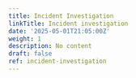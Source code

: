 ```yaml
---
title: Incident Investigation
linkTitle: Incident investigation
date: '2025-05-01T21:05:00Z'
weight: 1
description: No content
draft: false
ref: incident-investigation
---
```


